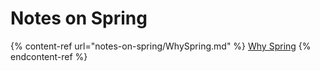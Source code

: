 

# Notes on Spring

{% content-ref url="notes-on-spring/WhySpring.md" %}
[Why Spring](notes-on-spring/WhySpring.md)
{% endcontent-ref %}

